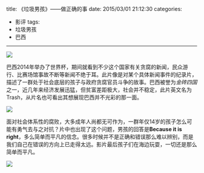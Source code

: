title: 《垃圾男孩》——做正确的事
date: 2015/03/01 21:12:30
categories:
- 影评
tags:
- 垃圾男孩
- 巴西

---
![](https://image.covertness.me/lajinanhai_p2196446497.jpg)

<!-- more -->

巴西2014年举办了世界杯，期间就看到不少这个国家有关贪腐的新闻，民众游行、比赛场馆事故不断等新闻不绝于耳。此片像是对某个具体新闻事件的纪录片，描述了一群处于社会底层的孩子与政府贪腐官员斗争的故事。巴西被誉为*金砖四国*之一，近几年来经济发展迅猛，但贫富差距极大，社会并不稳定，此片英文名为Trash，从片名也可看出其想展现巴西并不光彩的那一面。

![](https://image.covertness.me/lajinanhai_trash_article_story_large-copy.jpg)

面对社会体系性的腐败，大多成年人尚都无可作为，一群年仅14岁的孩子怎么可能有勇气去与之对抗？片中也出现了这个问题，男孩的回答是**Because it is right**，多么简单而平凡的信念。很多时候并不是正确和错误那么难以辨别，而是我们自己在错误的方向上已走得太远。影片最后孩子们在海边玩耍，一切还是那么简单而平凡。

![](https://image.covertness.me/lajinanhai_trash.jpg)
